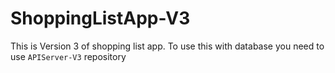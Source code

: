 # ShoppingListApp-V3

This is Version 3 of shopping list app.
To use this with database you need to use `APIServer-V3` repository
